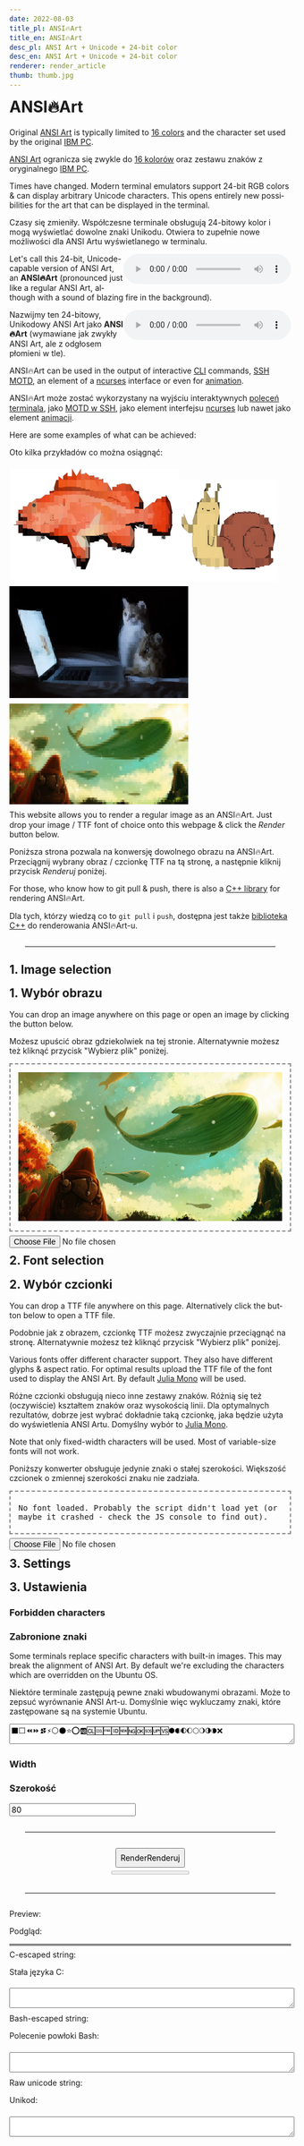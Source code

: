 ```yaml
---
date: 2022-08-03
title_pl: ANSI🔥Art
title_en: ANSI🔥Art
desc_pl: ANSI Art + Unicode + 24-bit color
desc_en: ANSI Art + Unicode + 24-bit color
renderer: render_article
thumb: thumb.jpg
---
```

<style>
  hr {
    border-color: black;
    margin: 2em !important;
  }
  #image, #font, #result-canvas {
    display: block;
    max-width: 100%;
    border: 2px dashed #888;
    box-sizing: border-box;
    padding: 1em;
  }
  #image > img {
    max-width: 100%;
    max-height: 100%;
  }
  #sample {
    line-break: anywhere;
    margin: .5em 0;
    font-family: 'AnsiArt', monospace; /* font family created by JS */
  }
  body > *, #result > *, #font > * {
    margin-top: .5em;
  }
  button, input, select {
    font-family: inherit;
    font-size: inherit;
  }
  #result-canvas {
    padding: 0 !important;
  }
  textarea {
    width: 100%;
  }
  #render {
    text-align: center;
  }
  #render > button {
    padding: .5em;
  }
</style>
<h1>ANSI🔥Art</h1>

<p lang="en">Original <a href="https://en.wikipedia.org/wiki/ANSI_art">ANSI Art</a> is typically limited to
  <a href="https://en.wikipedia.org/wiki/ANSI_escape_code#3-bit_and_4-bit">16 colors</a> and the
  character set used by the original <a href="https://www.youtube.com/watch?v=_mZBa3sqTrI&t=1061s">IBM PC</a>.</p>
<p lang="pl"><a href="https://en.wikipedia.org/wiki/ANSI_art">ANSI Art</a> ogranicza się zwykle do
  <a href="https://en.wikipedia.org/wiki/ANSI_escape_code#3-bit_and_4-bit">16 kolorów</a> oraz zestawu
  znaków z oryginalnego <a href="https://www.youtube.com/watch?v=_mZBa3sqTrI&t=1061s">IBM PC</a>.</p>

<p lang="en">Times have changed. Modern terminal emulators support 24-bit RGB colors & can display arbitrary
  Unicode characters. This opens entirely new possibilities for the art that can be displayed in the terminal.</p>
<p lang="pl">Czasy się zmieniły. Współczesne terminale obsługują 24-bitowy kolor i mogą wyświetlać dowolne
  znaki Unikodu. Otwiera to zupełnie nowe możliwości dla ANSI Artu wyświetlanego w terminalu.</p>

<p lang="en"><audio controls style="float: right"><source src="624425__foleyhaven__fire-burning-03.ogg" type="audio/ogg"></audio>Let's call this 24-bit, Unicode-capable version of ANSI Art, an <strong>ANSI🔥Art</strong> (pronounced
  just like a regular ANSI Art, although with a sound of blazing fire in the background).</p>
<p lang="pl"><audio controls style="float: right"><source src="624425__foleyhaven__fire-burning-03.ogg" type="audio/ogg"></audio>Nazwijmy ten 24-bitowy, Unikodowy ANSI Art jako <strong>ANSI🔥Art</strong> (wymawiane
  jak zwykły ANSI Art, ale z odgłosem płomieni w tle).</p>

<p lang="en">ANSI🔥Art can be used in the output of interactive <a href="https://www.youtube.com/watch?v=_oHByo8tiEY">CLI</a>
  commands, <a href="http://mewbies.com/how_to_customize_your_console_login_message_tutorial.htm">SSH MOTD</a>, an
  element of a <a href="https://www.youtube.com/watch?v=4G_cthFZeJ8">ncurses</a> interface or even for
  <a href="https://www.youtube.com/watch?v=MJZvWgcxV0M">animation</a>.</p>
<p lang="pl">ANSI🔥Art może zostać wykorzystany na wyjściu interaktywnych <a href="https://www.youtube.com/watch?v=_oHByo8tiEY">poleceń terminala</a>, jako <a href="http://mewbies.com/how_to_customize_your_console_login_message_tutorial.htm">MOTD w SSH</a>, jako
  element interfejsu <a href="https://www.youtube.com/watch?v=4G_cthFZeJ8">ncurses</a> lub nawet jako element
  <a href="https://www.youtube.com/watch?v=MJZvWgcxV0M">animacji</a>.</p>

<p lang="en">Here are some examples of what can be achieved:</p>
<p lang="pl">Oto kilka przykładów co można osiągnąć:</p>
<img src="sample1.png"><img src="sample2.png"><img src="sample3.png"><img src="sample4.png">

<p lang="en">This website allows you to render a regular image as an ANSI🔥Art. Just drop your image / TTF font of choice onto this webpage & click the <em>Render</em> button below.</p>
<p lang="pl">Poniższa strona pozwala na konwersję dowolnego obrazu na ANSI🔥Art. Przeciągnij wybrany obraz / czcionkę TTF na tą stronę, a następnie kliknij przycisk <em>Renderuj</em> poniżej.</p>

<p lang="en">For those, who know how to git pull & push, there is also a <a href="https://github.com/mafik/ansi-art">C++ library</a> for rendering ANSI🔥Art.</p>
<p lang="pl">Dla tych, którzy wiedzą co to <code>git pull</code> i <code>push</code>, dostępna jest także <a href="https://github.com/mafik/ansi-art">biblioteka C++</a> do renderowania ANSI🔥Art-u.</p>
<hr>
<h2 lang="en">1. Image selection</h2>
<h2 lang="pl">1. Wybór obrazu</h2>
<p lang="en">You can drop an image anywhere on this page or open an image by clicking the button below.</p>
<p lang="pl">Możesz upuścić obraz gdziekolwiek na tej stronie. Alternatywnie możesz też kliknąć przycisk "Wybierz plik" poniżej.</p>
<div id="image">
  <img id="image-img" src="sample.webp">
</div>
<input id="image-input" type="file" onchange="ImageInputChanged(event);">

<h2 lang="en">2. Font selection</h2>
<h2 lang="pl">2. Wybór czcionki</h2>

<p lang="en">You can drop a TTF file anywhere on this page. Alternatively click the button below to open a TTF file.</p>
<p lang="pl">Podobnie jak z obrazem, czcionkę TTF możesz zwyczajnie przeciągnąć na stronę. Alternatywnie możesz też kliknąć przycisk "Wybierz plik" poniżej.</p>

<p lang="en">Various fonts offer different character support. They also have different glyphs & aspect ratio.
For optimal results upload the TTF file of the font used to display the ANSI Art. By default
<a href="https://juliamono.netlify.app/">Julia Mono</a> will be used.</p>
<p lang="pl">Różne czcionki obsługują nieco inne zestawy znaków. Różnią się też (oczywiście) kształtem znaków oraz wysokością linii.
Dla optymalnych rezultatów, dobrze jest wybrać dokładnie taką czcionkę, jaka będzie użyta do wyświetlenia ANSI Artu. Domyślny wybór to <a href="https://juliamono.netlify.app/">Julia Mono</a>.</p>

<p lang="en">Note that only fixed-width characters will be used. Most of variable-size fonts will not work.</p>
<p lang="pl">Poniższy konwerter obsługuje jedynie znaki o stałej szerokości. Większość czcionek o zmiennej szerokości znaku nie zadziała.</p>

<div id="font">
  <p id="sample">No font loaded. Probably the script didn't load yet (or maybe it crashed - check the JS console to find out).</p>
</div>
<input id="font-input" type="file" onchange="FontInputChanged(event);">

<h2 lang="en">3. Settings</h2>
<h2 lang="pl">3. Ustawienia</h2>

<div id="forbidden_characters">
  <h3 lang="en">Forbidden characters</h3>
  <h3 lang="pl">Zabronione znaki</h3>
  <p lang="en">Some terminals replace specific characters with built-in images.
    This may break the alignment of ANSI Art. By default we're excluding
    the characters which are overridden on the Ubuntu OS.</p>
  <p lang="pl">Niektóre terminale zastępują pewne znaki wbudowanymi obrazami.
    Może to zepsuć wyrównanie ANSI Art-u. Domyślnie więc wykluczamy
    znaki, które zastępowane są na systemie Ubuntu.</p>
  <textarea id="forbidden_characters_textarea" onchange="ForbiddenChanged(event);">⬛⬜⏪⏩⏫⏬⚡⚪⚫⭐⭕🆎🆑🆒🆓🆔🆕🆖🆗🆘🆙🆚🌑🌒🌓🌔🌕🌖🌗🌘❌</textarea>
</div>
<div id="size">
  <h3 lang="en">Width</h3>
  <h3 lang="pl">Szerokość</h3>
  <input type="number" id="size-width" min="1" step="1" value="80" onchange="WidthChanged(event);">
</div>
<hr>
<div id="render">
  <button id="render-button"><span lang="en">Render</span><span lang="pl">Renderuj</span></button><br>
  <progress id="progress" max="100" value="0"> 100% </progress>
</div>
<hr>
<div id="result">
  <p lang="en">Preview:</p>
  <p lang="pl">Podgląd:</p>
  <canvas id="result-canvas" style="background-color: #888;"></canvas>
  <p lang="en">C-escaped string:</p>
  <p lang="pl">Stała języka C:</p>
  <textarea id="result-c"></textarea>
  <p lang="en">Bash-escaped string:</p>
  <p lang="pl">Polecenie powłoki Bash:</p>
  <textarea id="result-bash"></textarea>
  <p lang="en">Raw unicode string:</p>
  <p lang="pl">Unikod:</p>
  <textarea id="result-raw"></textarea>
</div>
<script src="script.js"></script>
<script src="ansi.js"></script>
